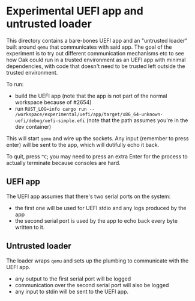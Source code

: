 # Experimental UEFI app and untrusted loader

This directory contains a bare-bones UEFI app and an "untrusted loader" built
around `qemu` that communicates with said app. The goal of the experiment is to
try out different communication mechanisms etc to see how Oak could run in a
trusted environment as an UEFI app with minimal dependencies, with code that
doesn't need to be trusted left outside the trusted environment.

To run:

- build the UEFI app (note that the app is not part of the normal workspace
  because of #2654)
- run
  `RUST_LOG=info cargo run -- /workspace/experimental/uefi/app/target/x86_64-unknown-uefi/debug/uefi-simple.efi`
  (note that the path assumes you're in the dev container)

This will start `qemu` and wire up the sockets. Any input (remember to press
enter) will be sent to the app, which will dutifully echo it back.

To quit, press `^C`; you may need to press an extra Enter for the process to
actually terminate because consoles are hard.

## UEFI app

The UEFI app assumes that there's two serial ports on the system:

- the first one will be used for UEFI stdio and any logs produced by the app
- the second serial port is used by the app to echo back every byte written to
  it.

## Untrusted loader

The loader wraps `qemu` and sets up the plumbing to communicate with the UEFI
app.

- any output to the first serial port will be logged
- communication over the second serial port will also be logged
- any input to stdin will be sent to the UEFI app.

